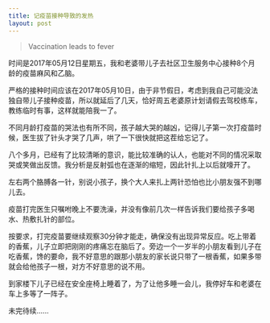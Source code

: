 ```yaml
---
title: 记疫苗接种导致的发热
layout: post
---
```


> Vaccination leads to fever

时间是2017年05月12日星期五，我和老婆带儿子去社区卫生服务中心接种8个月龄的疫苗麻风和乙脑。

严格的接种时间应该在2017年05月10日，由于非节假日，考虑到我自己可能没法独自带儿子接种疫苗，所以就延后了几天，恰好周五老婆原计划请假去驾校练车，教练临时有事，这样就能陪我一了。

不同月龄打疫苗的哭法也有所不同，孩子越大哭的越凶，记得儿子第一次打疫苗时候，医生拔了针头才哭了几声，哄了一下很快就把这茬给忘记了。

八个多月，已经有了比较清晰的意识，能比较准确的认人，也能对不同的情况采取哭或笑做出反馈。我分析是反射弧也在逐渐的缩短，因此针扎上以后就嚎开了。

左右两个胳膊各一针，别说小孩子，换个大人来扎上两针恐怕也比小朋友强不到哪儿去。

疫苗打完医生只嘱咐晚上不要洗澡，并没有像前几次一样告诉我们要给孩子多喝水、热敷扎针的部位。

按要求，打完疫苗要继续观察30分钟才能走，确保没有出现异常反应。吃上带着的香蕉，儿子立即把刚刚的疼痛忘在脑后了。旁边一个一岁半的小朋友看到儿子在吃香蕉，馋的要命，我不好意思的跟那小朋友的家长说只带了一根香蕉，如果多带就会给他孩子一根，对方不好意思的说不用。

到家楼下儿子已经在安全座椅上睡着了，为了让他多睡一会儿，我停好车和老婆在车上多等了一阵子。

未完待续......